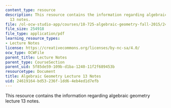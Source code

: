 ```yaml
---
content_type: resource
description: This resource contains the information regarding algebraic geometry lecture
  13 notes.
file: /ol-ocw-studio-app/courses/18-725-algebraic-geometry-fall-2015/24619164bd53236f1dd64eb4ed1d7efb_MIT18_725F15_lec13.pdf
file_size: 254918
file_type: application/pdf
learning_resource_types:
- Lecture Notes
license: https://creativecommons.org/licenses/by-nc-sa/4.0/
ocw_type: OCWFile
parent_title: Lecture Notes
parent_type: CourseSection
parent_uid: 5f85de59-109b-d1ba-1240-11f2f689453b
resourcetype: Document
title: Algebraic Geometry Lecture 13 Notes
uid: 24619164-bd53-236f-1dd6-4eb4ed1d7efb
---
```

This resource contains the information regarding algebraic geometry lecture 13 notes.